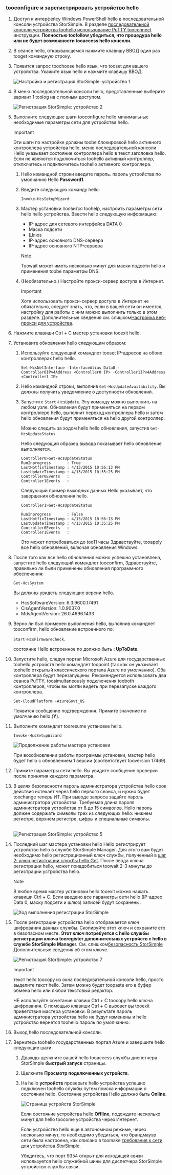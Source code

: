 <!--author=SharS last changed: 02/22/16-->

### <a name="tooconfigure-and-register-hello-device"></a>tooconfigure и зарегистрировать устройство hello
1. Доступ к интерфейсу Windows PowerShell hello в последовательной консоли устройства StorSimple. В разделе [последовательной консоли устройства toohello использование PuTTY tooconnect](#use-putty-to-connect-to-the-device-serial-console) инструкции. **Полностью toofollow убедиться, что процедура hello или не будет возможности tooaccess hello консоли.**
2. В сеансе hello, открывающемся нажмите клавишу ВВОД один раз tooget командную строку. 
3. Появится запрос toochoose hello язык, что tooset для вашего устройства. Укажите язык hello и нажмите клавишу ВВОД. 
   
    ![Настройка и регистрация StorSimple: устройство 1](./media/storsimple-configure-and-register-device-gov/HCS_RegisterYourDevice1-gov-include.png)
4. В меню последовательной консоли hello, представленные выберите вариант 1 toolog на с полным доступом. 
   
    ![Регистрация StorSimple: устройство 2](./media/storsimple-configure-and-register-device-gov/HCS_RegisterYourDevice2-gov-include.png)
5. Выполните следующие шаги tooconfigure hello минимальные необходимые параметры сети для устройства hello.
   
   > [!IMPORTANT]
   > Эти шаги по настройке должны toobe блокировкой hello активного контроллера устройства hello. меню последовательной консоли Hello указывает состояние контроллера hello в текст заголовка hello. Если не являются подключиться toohello активный контроллер, отключитесь и подключитесь toohello активного контроллера.
   > 
   > 
   
   1. Hello командной строки введите пароль. пароль устройства по умолчанию Hello **Password1**.
   2. Введите следующую команду hello:
      
        `Invoke-HcsSetupWizard`
   3. Мастер установки появится toohelp, настроить параметры сети hello hello устройства. Ввести hello следующую информацию: 
      
      * IP-адрес для сетевого интерфейса DATA 0
      * Маска подсети
      * Шлюз
      * IP-адрес основного DNS-сервера
      * IP-адрес основного NTP-сервера
      
      > [!NOTE]
      > Toowait может иметь несколько минут для маски подсети hello и применения toobe параметры DNS. 
      > 
      > 
   4. (Необязательно.) Настройте прокси-сервер доступа в Интернет.
      
      > [!IMPORTANT]
      > Хотя использовать прокси-сервер доступа в Интернет не обязательно, следует знать, что, если в вашей сети он имеется, настройку для работы с ним можно выполнить только в этом разделе. Дополнительные сведения см. слишком[Настройка веб-прокси для устройства](../articles/storsimple/storsimple-configure-web-proxy.md). 
      > 
      > 
6. Нажмите клавиши Ctrl + C мастер установки tooexit hello.
7. Установите обновления hello следующим образом:
   
   1. Используйте следующий командлет tooset IP-адресов на обоих контроллерах hello hello.
      
      `Set-HcsNetInterface -InterfaceAlias Data0 -Controller0IPv4Address <Controller0 IP> -Controller1IPv4Address <Controller1 IP>`
   2. Hello командной строки, выполнив `Get-HcsUpdateAvailability`. Вы должны получить уведомление о доступности обновлений.
   3. Запустите `Start-HcsUpdate`. Эту команду можно выполнить на любом узле. Обновления будут применяться на первом контроллере hello, выполнит переход контроллера hello и затем hello обновления будут применяться на hello другой контроллер.
      
      Можно следить за ходом hello hello обновления, запустив `Get-HcsUpdateStatus`.    
      
      Hello следующий образец вывода показывает hello обновление выполняется.
      
      ````
      Controller0>Get-HcsUpdateStatus
      RunInprogress       : True
      LastHotfixTimestamp : 4/13/2015 10:56:13 PM
      LastUpdateTimestamp : 4/13/2015 10:35:25 PM
      Controller0Events   :
      Controller1Events   : 
      ````
      
      Следующий пример выходных данных Hello указывает, что завершения обновления hello.
      
      ````
      Controller1>Get-HcsUpdateStatus
      
      RunInprogress       : False
      LastHotfixTimestamp : 4/13/2015 10:56:13 PM
      LastUpdateTimestamp : 4/13/2015 10:35:25 PM
      Controller0Events   :
      Controller1Events   :
      
      ````
      
      Это может потребоваться до too11 часы Здравствуйте, tooapply все hello обновлений, включая обновления Windows.

8. После того как все hello обновления можно успешно установлена, запустите hello следующий командлет tooconfirm, Здравствуйте, правильно ли были применены обновления программного обеспечения:
   
     `Get-HcsSystem`
   
    Вы должны увидеть следующие версии hello.
   
   * HcsSoftwareVersion: 6.3.9600.17491
   * CisAgentVersion: 1.0.9037.0
   * MdsAgentVersion: 26.0.4696.1433
9. Верно ли был применен выполнения hello, выполнив командлет tooconfirm, hello обновление встроенного по:
   
    `Start-HcsFirmwareCheck`.
   
     состояние Hello встроенное по должно быть **: UpToDate**.
10. Запустите hello, следуя портал Microsoft Azure для государственных toohello устройств hello командлет toopoint (так как он указывает toohello открытый классического портала Azure по умолчанию). Оба контроллера будут перезапущены. Рекомендуется использовать два сеанса PuTTY, toosimultaneously подключения tooboth контроллеров, чтобы вы могли видеть при перезапуске каждого контроллера.
    
     `Set-CloudPlatform -AzureGovt_US`
    
    Появится сообщение подтверждения. Примите значение по умолчанию hello (**Y**).
11. Выполните командлет tooresume установке hello.
    
     `Invoke-HcsSetupWizard`
    
     ![Продолжение работы мастера установки](./media/storsimple-configure-and-register-device-gov/HCS_ResumeSetup-gov-include.png)
    
    При возобновлении работы программы установки, мастер hello будет hello с обновлением 1 версии (соответствует tooversion 17469). 
12. Примите параметры сети hello. Вы увидите сообщение проверки после принятия каждого параметра.
13. В целях безопасности пароль администратора устройства hello срок действия истекает через hello первого сеанса, и нужно будет toochange теперь ИТ. При выводе запроса задайте пароль администратора устройства. Требуемая длина пароля администратора устройства от 8 до 15 символов. Hello пароль должен содержать символы трех из следующих hello: нижнем регистре, верхнем регистре, цифры и специальные символы.
    
    <br/>![Регистрация StorSimple: устройство 5](./media/storsimple-configure-and-register-device-gov/HCS_RegisterYourDevice5_gov-include.png)
14. Последний шаг мастера установки hello Hello регистрирует устройство hello в службе StorSimple Manager. Для этого вам будет необходимо hello регистрационный ключ службы, полученный в [шаг 2: ключ регистрации службы hello Get](#step-2-get-the-service-registration-key). После ввода ключа регистрации hello, может понадобиться toowait 2-3 минуты до регистрации устройства hello.
    
    > [!NOTE]
    > В любое время мастер установки hello tooexit можно нажать клавиши Ctrl + C. Если введено все параметры сети hello (IP-адрес Data 0, маску подсети и шлюз) записей будут сохранены.
    > 
    > 
    
    ![Ход выполнения регистрации StorSimple](./media/storsimple-configure-and-register-device-gov/HCS_RegistrationProgress-gov-include.png)
15. После регистрации устройства hello отображается ключ шифрования данных службы. Скопируйте этот ключ и сохраните его в безопасном месте. **Этот ключ потребуется с hello службы регистрации ключа tooregister дополнительных устройств с hello в службе StorSimple Manager.** См. слишком[безопасность StorSimple](../articles/storsimple/storsimple-security.md) Дополнительные сведения об этом ключе.
    
    ![Регистрация StorSimple: устройство 7](./media/storsimple-configure-and-register-device-gov/HCS_RegisterYourDevice7_gov-include.png)    
    
    > [!IMPORTANT]
    > текст hello toocopy из окна последовательной консоли hello, просто выделите текст hello. Затем можно будет toopaste его в буфер обмена hello или любой текстовый редактор. 
    > 
    > НЕ используйте сочетание клавиш Ctrl + C toocopy hello ключа шифрования. С помощью клавиши Ctrl + C вызовет вы tooexit приветствия мастера установки. В результате пароль администратора устройства hello не будут изменены и hello устройство вернется toohello пароль по умолчанию.
    > 
    > 
16. Выход hello последовательной консоли.
17. Вернитесь toohello государственных портал Azure и завершите hello следующие шаги:
    
    1. Дважды щелкните вашей hello tooaccess службы диспетчера StorSimple **быстрый запуск** страницы.
    2. Щелкните **Просмотр подключенных устройств**.
    3. На hello **устройств** проверьте hello устройства успешно подключен toohello службы путем поиска информации о состоянии hello. Состояние устройства Hello должно быть **Online**.
       
        ![Страница устройств StorSimple](./media/storsimple-configure-and-register-device-gov/HCS_DeviceOnline-gov-include.png) 
       
        Если состояние устройства hello **Offline**, подождите несколько минут для hello toocome устройства через Интернет. 
       
        Если устройство hello еще в автономном режиме, через несколько минут, то необходимо убедиться, что брандмауэр сети была настроена, как описано в toomake [требования к сети для устройства StorSimple](../articles/storsimple/storsimple-system-requirements.md). 
       
        Убедитесь, что порт 9354 открыт для исходящей связи используется hello служебной шины для диспетчера StorSimple устройство службы связи.


